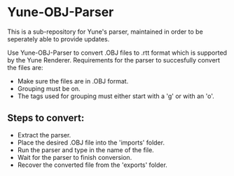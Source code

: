 # Yune-OBJ-Parser

This is a sub-repository for Yune's parser, maintained in order to be seperately able to provide updates.

Use Yune-OBJ-Parser to convert .OBJ files to .rtt format which is supported by the Yune Renderer. Requirements for the parser to succesfully convert the files are:

* Make sure the files are in .OBJ format.
* Grouping must be on.
* The tags used for grouping must either start with a 'g' or with an 'o'.

## Steps to convert:

* Extract the parser.
* Place the desired .OBJ file into the 'imports' folder.
* Run the parser and type in the name of the file.
* Wait for the parser to finish conversion.
* Recover the converted file from the 'exports' folder.
